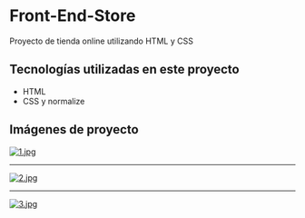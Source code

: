 # Front-End-Store

Proyecto de tienda online utilizando HTML y CSS

## Tecnologías utilizadas en este proyecto

-   HTML
-   CSS y normalize

## Imágenes de proyecto

[![1.jpg](https://i.postimg.cc/SsDHgRrJ/1.jpg)](https://postimg.cc/7GJB6xjk)

---

[![2.jpg](https://i.postimg.cc/zvv66Ntp/2.jpg)](https://postimg.cc/BPWmPrG1)

---

[![3.jpg](https://i.postimg.cc/xjpWHk8Z/3.jpg)](https://postimg.cc/fkX2QRx7)
